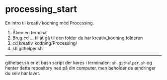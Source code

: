 # processing_start
En intro til kreativ kodning med Processing.

  1. Åben en terminal
  2. Brug cd ... til at gå til den folder du har kreativ_kodning folderen
  3. cd kreativ_kodning/Processing/
  4. sh githelper.sh

---
githelper.sh er et bash script der køres i terminalen:
`sh githelper.sh`
og henter dette repository ned på din computer, men
beholder de ændringer du selv har lavet.
